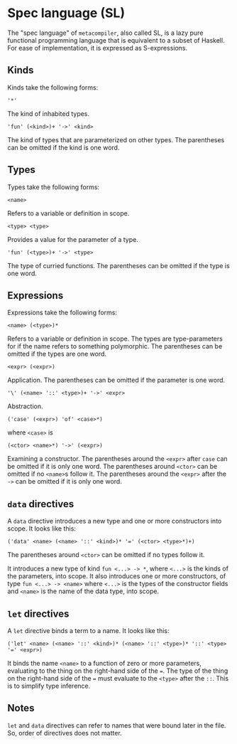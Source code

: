 # Spec language (SL)

The "spec language" of `metacompiler`, also called SL, is a lazy pure functional programming language that is equivalent to a subset of Haskell. For ease of implementation, it is expressed as S-expressions.

## Kinds

Kinds take the following forms:

```
'*'
```

The kind of inhabited types.

```
'fun' (<kind>)+ '->' <kind>
```

The kind of types that are parameterized on other types. The parentheses can be omitted if the kind is one word.

## Types

Types take the following forms:

```
<name>
```

Refers to a variable or definition in scope.

```
<type> <type>
```

Provides a value for the parameter of a type.

```
'fun' (<type>)+ '->' <type>
```

The type of curried functions. The parentheses can be omitted if the type is one word.

## Expressions

Expressions take the following forms:

```
<name> (<type>)*
```

Refers to a variable or definition in scope. The types are type-parameters for if the name refers to something polymorphic. The parentheses can be omitted if the types are one word.

```
<expr> (<expr>)
```

Application. The parentheses can be omitted if the parameter is one word.

```
'\' (<name> '::' <type>)+ '->' <expr>
```

Abstraction.

```
('case' (<expr>) 'of' <case>*)
```

where `<case>` is

```
(<ctor> <name>*) '->' (<expr>)
```

Examining a constructor. The parentheses around the `<expr>` after `case` can be omitted if it is only one word. The parentheses around `<ctor>` can be omitted if no `<name>`s follow it. The parentheses around the `<expr>` after the `->` can be omitted if it is only one word.

## `data` directives

A `data` directive introduces a new type and one or more constructors into scope. It looks like this:

```
('data' <name> (<name> '::' <kind>)* '=' (<ctor> <type>*)+)
```

The parentheses around `<ctor>` can be omitted if no types follow it.

It introduces a new type of kind `fun <...> -> *`, where `<...>` is the kinds of the parameters, into scope. It also introduces one or more constructors, of type `fun <...> -> <name>` where `<...>` is the types of the constructor fields and `<name>` is the name of the data type, into scope.

## `let` directives

A `let` directive binds a term to a name. It looks like this:

```
('let' <name> (<name> '::' <kind>)* (<name> '::' <type>)* '::' <type> '=' <expr>)
```

It binds the name `<name>` to a function of zero or more parameters, evaluating to the thing on the right-hand side of the `=`. The type of the thing on the right-hand side of the `=` must evaluate to the `<type>` after the `::`. This is to simplify type inference.

## Notes

`let` and `data` directives can refer to names that were bound later in the file. So, order of directives does not matter.

